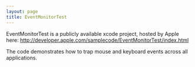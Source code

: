 ```yaml
---
layout: page
title: EventMonitorTest
---
```


EventMonitorTest is a publicly available xcode project, hosted by Apple here: http://developer.apple.com/samplecode/EventMonitorTest/index.html

The code demonstrates how to trap mouse and keyboard events across all applications.

